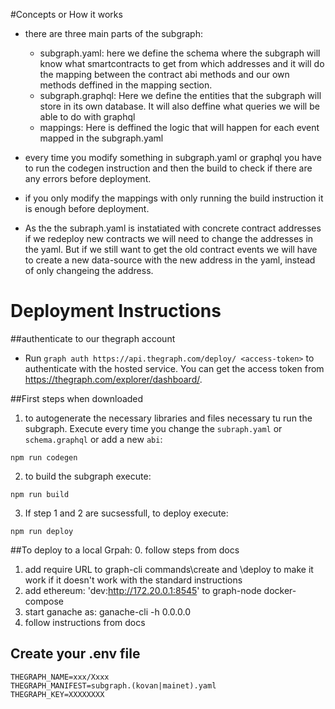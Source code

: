 #Concepts or How it works
- there are three main parts of the subgraph:
   - subgraph.yaml: 
      here we define the schema where the subgraph will know what smartcontracts to get from which addresses and it will do the mapping between the contract abi methods and our own methods deffined in the mapping section.
   - subgraph.graphql:
      Here we define the entities that the subgraph will store in its own database. It will also deffine what queries we will be able to do with graphql
   - mappings:
      Here is deffined the logic that will happen for each event mapped in the subgraph.yaml

- every time you modify something in subgraph.yaml or graphql you have to run the codegen instruction and then the build to check if there are any errors before deployment.
- if you only modify the mappings with only running the build instruction it is enough before deployment.

- As the the subraph.yaml is instatiated with concrete contract addresses if we redeploy new contracts we will need to change the addresses in the yaml. But if we still want to get the old contract events we will have to create a new data-source with the  new address in the yaml, instead of only changeing the address.

# Deployment Instructions

##authenticate to our thegraph account
   - Run `graph auth https://api.thegraph.com/deploy/ <access-token>`
     to authenticate with the hosted service. You can get the access token from
     https://thegraph.com/explorer/dashboard/.

##First steps when downloaded
   1. to autogenerate the necessary libraries and files necessary tu run the subgraph. Execute every time you change the ```subraph.yaml``` or ```schema.graphql``` or add a new ```abi```:
   ```
   npm run codegen
   ```
   2. to build the subgraph execute:
   ```
   npm run build
   ```
   3. If step 1 and 2 are sucsessfull, to deploy execute:
   ```
   npm run deploy
   ```

##To deploy to a local Grpah:
   0. follow steps from docs
   1. add require URL to graph-cli commands\create and \deploy to make it work if it doesn't work with the standard instructions
   2. add ethereum: 'dev:http://172.20.0.1:8545' to graph-node docker-compose
   3. start ganache as: ganache-cli -h 0.0.0.0
   4. follow instructions from docs

## Create your .env file

```
THEGRAPH_NAME=xxx/Xxxx
THEGRAPH_MANIFEST=subgraph.(kovan|mainet).yaml
THEGRAPH_KEY=XXXXXXXX

```